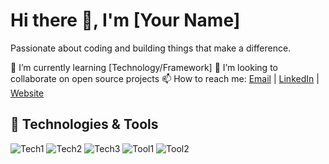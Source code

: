 # Hi there 👋, I'm [Your Name]

Passionate about coding and building things that make a difference.

🌱 I’m currently learning [Technology/Framework]
👯 I’m looking to collaborate on open source projects
📫 How to reach me: [Email](mailto:youremail@example.com) | [LinkedIn](https://www.linkedin.com/in/yourusername/) | [Website](https://www.yourwebsite.com)

## 🔧 Technologies & Tools

![Tech1](https://img.shields.io/badge/-Technology-blue)
![Tech2](https://img.shields.io/badge/-Technology-orange)
![Tech3](https://img.shields.io/badge/-Technology-red)
![Tool1](https://img.shields.io/badge/-Tool-yellow)
![Tool2](https://img.shields.io/badge/-Tool-green)

